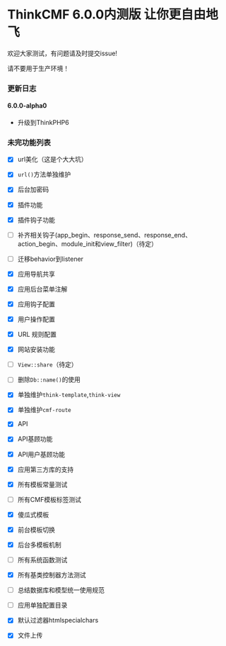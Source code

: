 ThinkCMF 6.0.0内测版 让你更自由地飞
===============
欢迎大家测试，有问题请及时提交issue!  

请不要用于生产环境！

### 更新日志
#### 6.0.0-alpha0
* 升级到ThinkPHP6

### 未完功能列表
- [x] url美化（这是个大大坑）
- [x] `url()`方法单独维护
- [x] 后台加密码
- [x] 插件功能
- [x] 插件钩子功能
- [ ] 补齐相关钩子(app_begin、response_send、response_end、action_begin、module_init和view_filter)（待定）
- [ ] 迁移behavior到listener
- [x] 应用导航共享
- [x] 应用后台菜单注解
- [x] 应用钩子配置
- [x] 用户操作配置
- [x] URL 规则配置
- [x] 网站安装功能
- [ ] `View::share`（待定）
- [ ] 删除`Db::name()`的使用
- [x] 单独维护`think-template`,`think-view`
- [x] 单独维护`cmf-route`
- [x] API
- [x] API基顾功能
- [x] API用户基顾功能
- [x] 应用第三方库的支持
- [x] 所有模板常量测试
- [ ] 所有CMF模板标签测试
- [x] 傻瓜式模板
- [x] 前台模板切换
- [x] 后台多模板机制
- [ ] 所有系统函数测试
- [x] 所有基类控制器方法测试
- [ ] 总结数据库和模型统一使用规范
- [ ] 应用单独配置目录
- [x] 默认过滤器htmlspecialchars
- [x] 文件上传












